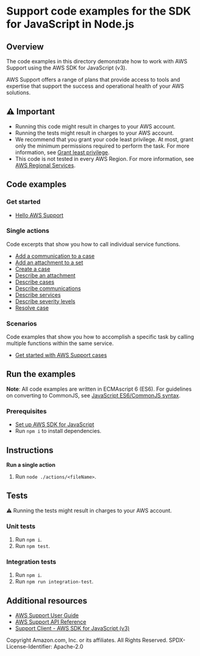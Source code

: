 # Support code examples for the SDK for JavaScript in Node.js

## Overview

The code examples in this directory demonstrate how to work with AWS Support
using the AWS SDK for JavaScript (v3).

AWS Support offers a range of plans that provide access to tools and expertise that support the success and operational health of your AWS solutions.

## ⚠️ Important

- Running this code might result in charges to your AWS account.
- Running the tests might result in charges to your AWS account.
- We recommend that you grant your code least privilege. At most, grant only the minimum permissions required to perform the task. For more information, see [Grant least privilege](https://docs.aws.amazon.com/IAM/latest/UserGuide/best-practices.html#grant-least-privilege).
- This code is not tested in every AWS Region. For more information, see [AWS Regional Services](https://aws.amazon.com/about-aws/global-infrastructure/regional-product-services).

## Code examples

### Get started

- [Hello AWS Support](./hello.js)

### Single actions

Code excerpts that show you how to call individual service functions.

- [Add a communication to a case](actions/add-communication-to-case.js)
- [Add an attachment to a set](actions/add-attachments-to-set.js)
- [Create a case](actions/create-case.js)
- [Describe an attachment](actions/describe-attachment.js)
- [Describe cases](actions/describe-cases.js)
- [Describe communications](actions/describe-communications.js)
- [Describe services](actions/describe-services.js)
- [Describe severity levels](actions/describe-severity-levels.js)
- [Resolve case](actions/resolve-case.js)

### Scenarios

Code examples that show you how to accomplish a specific task by calling multiple functions within the same service.

- [Get started with AWS Support cases](./scenarios/basic.js)

## Run the examples

**Note**: All code examples are written in ECMAscript 6 (ES6). For guidelines on converting to CommonJS, see
[JavaScript ES6/CommonJS syntax](https://docs.aws.amazon.com/sdk-for-javascript/v3/developer-guide/sdk-examples-javascript-syntax.html).

### Prerequisites

- [Set up AWS SDK for JavaScript](../README.rst)
- Run `npm i` to install dependencies.

## Instructions

**Run a single action**

1. Run `node ./actions/<fileName>`.

## Tests

⚠️ Running the tests might result in charges to your AWS account.

### Unit tests

1. Run `npm i`.
1. Run `npm test`.

### Integration tests

1. Run `npm i`.
1. Run `npm run integration-test`.

## Additional resources

- [AWS Support User Guide](https://docs.aws.amazon.com/awssupport/latest/user/getting-started.html)
- [AWS Support API Reference](https://docs.aws.amazon.com/awssupport/latest/APIReference/Welcome.html)
- [Support Client - AWS SDK for JavaScript (v3)](https://docs.aws.amazon.com/AWSJavaScriptSDK/v3/latest/clients/client-support/index.html)

Copyright Amazon.com, Inc. or its affiliates. All Rights Reserved. SPDX-License-Identifier: Apache-2.0
